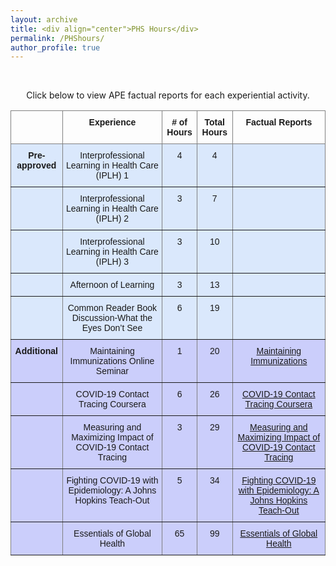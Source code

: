 ```yaml
---
layout: archive
title: <div align="center">PHS Hours</div>  
permalink: /PHShours/
author_profile: true
---  
```

<br/> <div align= "center"> Click below to view APE factual reports for each experiential activity.</div>

<style type="text/css">
.tg  {border-collapse:collapse;border-spacing:0;}
.tg td{border-color:black;border-style:solid;border-width:1px;font-family:Arial, sans-serif;font-size:14px;
  overflow:hidden;padding:10px 5px;word-break:normal;}
.tg th{border-color:black;border-style:solid;border-width:1px;font-family:Arial, sans-serif;font-size:14px;
  font-weight:normal;overflow:hidden;padding:10px 5px;word-break:normal;}
.tg .tg-c4ww{background-color:#cbcefb;border-color:inherit;text-align:center;vertical-align:top}
.tg .tg-8m8h{background-color:#cbcefb;border-color:inherit;font-weight:bold;text-align:center;vertical-align:top}
.tg .tg-kfkg{background-color:#dae8fc;border-color:inherit;text-align:center;vertical-align:top}
.tg .tg-0pky{border-color:inherit;text-align:left;vertical-align:top}
.tg .tg-7btt{border-color:inherit;font-weight:bold;text-align:center;vertical-align:top}
.tg .tg-n533{background-color:#dae8fc;border-color:inherit;font-weight:bold;text-align:center;vertical-align:top}
.tg .tg-x6qq{background-color:#dae8fc;border-color:inherit;text-align:left;vertical-align:top}
.tg .tg-61xu{background-color:#cbcefb;border-color:inherit;text-align:left;vertical-align:top}
</style>
<table class="tg">
<thead>
  <tr>
    <th class="tg-0pky"></th>
    <th class="tg-7btt">Experience</th>
    <th class="tg-7btt"># of Hours</th>
    <th class="tg-7btt">Total Hours</th>
    <th class="tg-7btt">Factual Reports</th>
  </tr>
</thead>
<tbody>
  <tr>
    <td class="tg-n533">Pre-approved</td>
    <td class="tg-kfkg">Interprofessional Learning in Health Care (IPLH) 1</td>
    <td class="tg-kfkg">4</td>
    <td class="tg-kfkg">4</td>
    <td class="tg-x6qq"></td>
  </tr>
  <tr>
    <td class="tg-n533"></td>
    <td class="tg-kfkg">Interprofessional Learning in Health Care (IPLH) 2</td>
    <td class="tg-kfkg">3</td>
    <td class="tg-kfkg">7</td>
    <td class="tg-x6qq"></td>
  </tr>
  <tr>
    <td class="tg-n533"></td>
    <td class="tg-kfkg">Interprofessional Learning in Health Care (IPLH) 3</td>
    <td class="tg-kfkg">3</td>
    <td class="tg-kfkg">10</td>
    <td class="tg-x6qq"></td>
  </tr>
  <tr>
    <td class="tg-n533"></td>
    <td class="tg-kfkg">Afternoon of Learning</td>
    <td class="tg-kfkg">3</td>
    <td class="tg-kfkg">13</td>
    <td class="tg-x6qq"></td>
  </tr>
  <tr>
    <td class="tg-n533"></td>
    <td class="tg-kfkg">Common Reader Book Discussion-What the Eyes Don’t See</td>
    <td class="tg-kfkg">6</td>
    <td class="tg-kfkg">19</td>
    <td class="tg-x6qq"></td>
  </tr>
  <tr>
    <td class="tg-8m8h">Additional</td>
    <td class="tg-c4ww">Maintaining Immunizations Online Seminar</td>
    <td class="tg-c4ww">1</td>
    <td class="tg-c4ww">20</td>
    <td class="tg-c4ww"><a href="https://shalslikesepi.github.io/files/SN_APE 1 Immunizations Seminar.pdf" target="_blank" rel="noreferrer"> Maintaining Immunizations</a></td>    
  <tr>
    <td class="tg-61xu"></td>
    <td class="tg-c4ww">COVID-19 Contact Tracing Coursera</td>
    <td class="tg-c4ww">6</td>
    <td class="tg-c4ww">26</td>
    <td class="tg-c4ww"><a href="https://shalslikesepi.github.io/files/SN_APE 2 Contact Tracing 1.pdf" target="_blank" rel="noreferrer"> COVID-19 Contact Tracing Coursera</a></td>
  <tr>
    <td class="tg-61xu"></td>
    <td class="tg-c4ww">Measuring and Maximizing Impact of COVID-19 Contact Tracing</td>
    <td class="tg-c4ww">3</td>
    <td class="tg-c4ww">29</td>
    <td class="tg-c4ww"><a href="https://shalslikesepi.github.io/files/SN_APE 3 Contact Tracing 2.pdf" target="_blank" rel="noreferrer"> Measuring and Maximizing Impact of COVID-19 Contact Tracing</a></td>
  <tr>
    <td class="tg-61xu"></td>
    <td class="tg-c4ww">Fighting COVID-19 with Epidemiology: A Johns Hopkins Teach-Out</td>
    <td class="tg-c4ww">5</td>
    <td class="tg-c4ww">34</td>
    <td class="tg-c4ww"><a href="https://shalslikesepi.github.io/files/SN_APE 4 Fighting COVID.pdf" target="_blank" rel="noreferrer"> Fighting COVID-19 with Epidemiology: A Johns Hopkins Teach-Out</a></td>
  <tr>
    <td class="tg-61xu"></td>
    <td class="tg-c4ww">Essentials of Global Health</td>
    <td class="tg-c4ww">65</td>
    <td class="tg-c4ww">99</td>
    <td class="tg-c4ww"><a href="https://shalslikesepi.github.io/files/SN_APE 5 Global Health.pdf" target="_blank" rel="noreferrer"> Essentials of Global Health</a></td>
  </tr>

